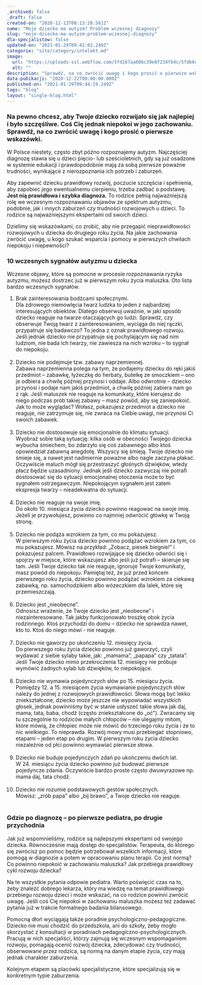 ```yaml
---
_archived: false
_draft: false
created-on: "2020-12-13T08:13:20.561Z"
name: "Moje dziecko ma autyzm? Problem wczesnej diagnozy"
slug: "moje-dziecko-ma-autyzm-problem-wczesnej-diagnozy"
dla-specjalistow: false
updated-on: "2021-01-29T09:42:02.249Z"
categorie: "site/category/intelekt.md"
image:
  url: "https://uploads-ssl.webflow.com/5fd167aa60bc39e8f234fb4c/5fdb6e5739bf2dbaa3eaa261_jonathan-borba-JzCC_b-1.jpg"
  alt: ""
description: "Sprawdź, na co zwrócić uwagę i kogo prosić o pierwsze wskazówki."
data-pubikacji: "2020-12-22T00:00:00.000Z"
published-on: "2021-01-29T09:44:19.249Z"
tags: "blog"
layout: "single-blog.html"
---
```


### Na pewno chcesz, aby Twoje dziecko rozwijało się jak najlepiej i było szczęśliwe. Coś Cię jednak niepokoi w jego zachowaniu. Sprawdź, na co zwrócić uwagę i kogo prosić o pierwsze wskazówki.

W Polsce niestety, często zbyt późno rozpoznajemy autyzm. Najczęściej diagnozę stawia się u dzieci pięcio- lub sześcioletnich, gdy są już osadzone w systemie edukacji i prawdopodobnie mają za sobą pierwsze poważne trudności, wynikające z nierozpoznania ich potrzeb i zaburzeń.

Aby zapewnić dziecku prawidłowy rozwój, poczucie szczęścia i spełnienia, aby zapobiec jego ewentualnemu cierpieniu, trzeba zadbać o podstawę. **Jest nią prawidłowa i szybka diagnoza.** To rodzice pełnią najważniejszą rolę we wczesnym rozpoznawaniu objawów ze spektrum autyzmu, podobnie, jak i innych zaburzeń czy trudności rozwojowych u dzieci. To rodzice są najważniejszymi ekspertami od swoich dzieci.

Dzielimy się wskazówkami, co zrobić, aby nie przegapić nieprawidłowości rozwojowych u dziecka do drugiego roku życia. Na jakie zachowania zwrócić uwagę, u kogo szukać wsparcia i pomocy w pierwszych chwilach niepokoju i niepewności?

### 10 wczesnych sygnałów autyzmu u dziecka

Wczesne objawy, które są pomocne w procesie rozpoznawania ryzyka autyzmu, możesz dostrzec już w pierwszym roku życia maluszka. Oto lista bardzo wczesnych sygnałów.

1.  Brak zainteresowania bodźcami społecznymi.  
    Dla zdrowego niemowlęcia twarz ludzka to jeden z najbardziej interesujących obiektów. Dlatego obserwuj uważnie, w jaki sposób dziecko reaguje na twarze otaczających go ludzi. Sprawdź, czy obserwuje Twoją twarz z zainteresowaniem, wyciąga do niej rączki, przypatruje się badawczo? To jedna z oznak prawidłowego rozwoju. Jeśli jednak dziecko nie przypatruje się pochylającym się nad nim ludziom, nie bada ich twarzy, nie zawiesza na nich wzroku – to sygnał do niepokoju.  
    ‍
2.  Dziecko nie podejmuje tzw. zabawy naprzemiennej.  
    Zabawa naprzemienna polega na tym, że podajemy dziecku do ręki jakiś przedmiot – zabawkę, łyżeczkę do herbaty, butelkę ze smoczkiem – ono je odbiera a chwilę później przynosi i oddaje. Albo odwrotnie – dziecko przynosi i podaje nam jakiś przedmiot, a chwilę później zabiera nam go z rąk. Jeśli maluszek nie reaguje na komunikaty, które kierujesz do niego podczas prób takiej zabawy – masz powód, aby się zaniepokoić. Jak to może wyglądać? Wołasz, pokazujesz przedmiot a dziecko nie reaguje, nie zatrzymuje się, nie zwraca na Ciebie uwagi, nie przynosi Ci swoich zabawek.  
    ‍
3.  Dziecko nie dostosowuje się emocjonalnie do klimatu sytuacji.  
    Wyobraź sobie taką sytuację: kilka osób w obecności Twojego dziecka wybucha śmiechem, bo zdarzyło się coś zabawnego albo ktoś opowiedział zabawną anegdotę. Wszyscy się śmieją. Twoje dziecko nie śmieje się, a nawet jest nadmiernie poważne albo nagle zaczyna płakać. Oczywiście maluch mógł się przestraszyć głośnych dźwięków, wtedy płacz będzie uzasadniony. Jednak jeśli dziecko zazwyczaj nie potrafi dostosować się do sytuacji emocjonalnej otoczenia może to być sygnałem ostrzegawczym. Niepokojącym sygnałem jest zatem ekspresja twarzy – nieadekwatna do sytuacji.  
    ‍
4.  Dziecko nie reaguje na swoje imię.  
    Do około 10. miesiąca życia dziecko powinno reagować na swoje imię. Jeżeli je przywołujesz, powinno co najmniej odwrócić główkę w Twoją stronę.  
    ‍
5.  Dziecko nie podąża wzrokiem za tym, co mu pokazujesz.  
    W pierwszym roku życia dziecko powinno podążać wzrokiem za tym, co mu pokazujesz. Mówisz na przykład: „Zobacz, piesek biegnie!” i pokazujesz palcem. Prawidłowo rozwijające się dziecko odwróci się i spojrzy w miejsce, które wskazujesz albo jeśli już potrafi – skieruje się tam. Jeśli Twoje dziecko tak nie reaguje, ignoruje Twoje komunikaty, masz powód do niepokoju. Pamiętaj też, że już przed końcem pierwszego roku życia, dziecko powinno podążać wzrokiem za ciekawą zabawką, np. samochodzikiem albo wózeczkiem dla lalek, które się przemieszczają.  
    ‍
6.  Dziecko jest „nieobecne”.  
    Odnosisz wrażenie, że Twoje dziecko jest „nieobecne” i niezainteresowane. Tak jakby funkcjonowało troszkę obok życia rodzinnego. Ktoś przychodzi do domu – dziecko nie sprawdza nawet, kto to. Ktoś do niego mówi - nie reaguje.  
    ‍
7.  Dziecko nie gaworzy po ukończeniu 12. miesięcy życia.  
    Do pierwszego roku życia dziecko powinno już gaworzyć, czyli wydawać z siebie sylaby takie, jak: „mamama”, „papapa” czy „tatata”. Jeśli Twoje dziecko mimo przekroczenia 12. miesięcy nie próbuje wymówić żadnych sylab lub dźwięków, to niepokojące.  
    ‍
8.  Dziecko nie wymawia pojedynczych słów po 15. miesiącu życia.  
    Pomiędzy 12. a 15. miesiącem życia wymawianie pojedynczych słów należy do jednej z rozwojowych prawidłowości. Słowa mogą być lekko zniekształcone, dziecko może jeszcze nie wypowiadać wszystkich głosek, jednak powinniśmy być w stanie usłyszeć takie słowa jak daj, mama, tata, baba, chodź (często zniekształcone do „oć”). Zwracamy się tu szczególnie to rodziców małych chłopców – nie ulegajmy mitom, które mówią, że chłopiec może nie mówić do trzeciego roku życia i że to nic wielkiego. To nieprawda. Rozwój mowy musi przebiegać stopniowo, etapami – jeden etap po drugim. W pierwszym roku życia dziecko niezależnie od płci powinno wymawiać pierwsze słowa.  
    ‍
9.  Dziecko nie buduje pojedynczych zdań po ukończeniu dwóch lat.  
    W 24. miesiącu życia dziecko powinno już budować pierwsze pojedyncze zdania. Oczywiście bardzo proste często dwuwyrazowe np. mama daj, tata chodź.  
    ‍
10.  Dziecko nie rozumie podstawowych gestów społecznych.  
    Mówisz: „zrób papa” albo „bij brawo”, a Twoje dziecko nie reaguje.  
    ‍

### Gdzie po diagnozę – po pierwsze pediatra, po drugie przychodnia

Jak już wspomnieliśmy, rodzice są najlepszymi ekspertami od swojego dziecka. Równocześnie mają dostęp do specjalistów. Terapeuta, do którego się zwrócisz po pomoc będzie potrzebował wszelkich informacji, które pomogą w diagnozie a potem w opracowaniu planu terapii. Co jest normą? Co powinno niepokoić w zachowaniu maluszka? Jak przebiega prawidłowy cykl rozwoju dziecka?

Na te wszystkie pytania odpowie pediatra. Warto poświęcić czas na to, żeby znaleźć dobrego lekarza, który ma wiedzę na temat prawidłowego przebiegu rozwoju dzieci i może wskazać, na co rodzice powinni zwrócić uwagę. Jeśli coś Cię niepokoi w zachowaniu maluszka możesz też zadawać pytania już w trakcie formalnego badania bilansowego.

Pomocną dłoń wyciągają także poradnie psychologiczno-pedagogiczne. Dziecko nie musi chodzić do przedszkola, ani do szkoły, żeby mogło skorzystać z konsultacji w poradniach pedagogiczno-psychologicznych. Pracują w nich specjaliści, którzy zajmują się wczesnym wspomaganiem rozwoju, pomagają ocenić rozwój dziecka, zdecydować czy trudności, obserwowane przez rodzica, są normą na danym etapie życia, czy mają jednak charakter zaburzenia.

Kolejnym etapem są placówki specjalistyczne, które specjalizują się w konkretnym typie zaburzenia.
